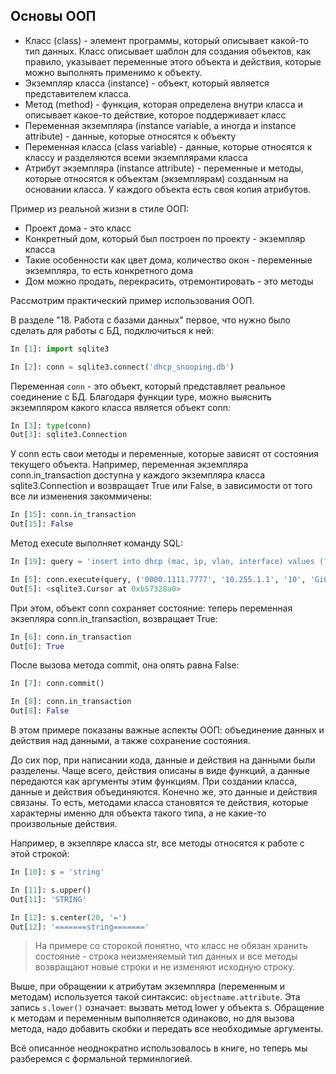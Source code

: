 ## Основы ООП


* Класс (class) - элемент программы, который описывает какой-то тип данных. Класс описывает шаблон для создания объектов, как правило, указывает переменные этого объекта и действия, которые можно выполнять применимо к объекту.
* Экземпляр класса (instance) - объект, который является представителем класса.
* Метод (method) - функция, которая определена внутри класса и описывает какое-то действие, которое поддерживает класс
* Переменная экземпляра (instance variable, а иногда и instance attribute) - данные, которые относятся к объекту
* Переменная класса (class variable) - данные, которые относятся к классу и разделяются всеми экземплярами класса
* Атрибут экземпляра (instance attribute) - переменные и методы, которые относятся к объектам (экземплярам) созданным на основании класса. У каждого объекта есть своя копия атрибутов.

Пример из реальной жизни в стиле ООП:

* Проект дома - это класс
* Конкретный дом, который был построен по проекту - экземпляр класса
* Такие особенности как цвет дома, количество окон - переменные экземпляра, то есть конкретного дома
* Дом можно продать, перекрасить, отремонтировать - это методы


Рассмотрим практический пример использования ООП.

В разделе "18. Работа с базами данных" первое, что нужно было сделать для работы с БД, подключиться к ней:
```python
In [1]: import sqlite3

In [2]: conn = sqlite3.connect('dhcp_snooping.db')
```

Переменная `conn` - это объект, который представляет реальное соединение с БД. Благодаря функции type, можно выяснить экземпляром какого класса является объект conn:
```python
In [3]: type(conn)
Out[3]: sqlite3.Connection
```

У conn есть свои методы и переменные, которые зависят от состояния текущего объекта. Например, переменная экземпляра conn.in_transaction доступна у каждого экземпляра класса sqlite3.Connection и возвращает True или False, в зависимости от того все ли изменения закоммичены:
```python
In [15]: conn.in_transaction
Out[15]: False
```

Метод execute выполняет команду SQL:
```python
In [19]: query = 'insert into dhcp (mac, ip, vlan, interface) values (?, ?, ?, ?)'

In [5]: conn.execute(query, ('0000.1111.7777', '10.255.1.1', '10', 'Gi0/7'))
Out[5]: <sqlite3.Cursor at 0xb57328a0>
```

При этом, объект conn сохраняет состояние: теперь переменная экзепляра conn.in_transaction, возвращает True:
```python
In [6]: conn.in_transaction
Out[6]: True
```

После вызова метода commit, она опять равна False:
```python
In [7]: conn.commit()

In [8]: conn.in_transaction
Out[8]: False
```

В этом примере показаны важные аспекты ООП: объединение данных и действия над данными, а также сохранение состояния.

До сих пор, при написании кода, данные и действия на данными были разделены. Чаще всего, действия описаны в виде функций, а данные передаются как аргументы этим функциям.
При создании класса, данные и действия объединяются. Конечно же, это данные и действия связаны. То есть, методами класса становятся те действия, которые характерны именно для объекта такого типа, а не какие-то произвольные действия.

Например, в экзепляре класса str, все методы относятся к работе с этой строкой:
```python
In [10]: s = 'string'

In [11]: s.upper()
Out[11]: 'STRING'

In [12]: s.center(20, '=')
Out[12]: '=======string======='
```

> На примере со сторокой понятно, что класс не обязан хранить состояние - строка неизменяемый тип данных и все методы возвращают новые строки и не изменяют исходную строку.

Выше, при обращении к атрибутам экземпляра (переменным и методам) используется такой синтаксис: `objectname.attribute`. Эта запись `s.lower()` означает: вызвать метод lower у объекта s.
Обращение к методам и переменным выполняется одинаково, но для вызова метода, надо добавить скобки и передать все необходимые аргументы.

Всё описанное неоднократно использовалось в книге, но теперь мы разберемся с формальной терминлогией.
